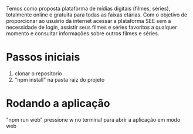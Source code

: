 Temos como proposta plataforma de mídias digitais (filmes, séries), totalmente online e gratuita para todas as faixas etárias. Com o objetivo de proporcionar ao usuário da internet acessar a plataforma SEE sem a necessidade de login, assistir seus filmes e séries favoritos a qualquer momento e consultar informações sobre outros filmes e séries.

# Passos iniciais
1. clonar o repositorio
2. "npm install" na pasta raiz do projeto

# Rodando a aplicação
"npm run web"
pressione w no terminal para abrir a aplicação em modo web